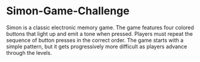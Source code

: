 # Simon-Game-Challenge
Simon is a classic electronic memory game. The game features four colored buttons that light up and emit a tone when pressed. Players must repeat the sequence of button presses in the correct order. The game starts with a simple pattern, but it gets progressively more difficult as players advance through the levels.
